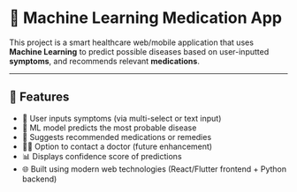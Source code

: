 # 💊 Machine Learning Medication App

This project is a smart healthcare web/mobile application that uses **Machine Learning** to predict possible diseases based on user-inputted **symptoms**, and recommends relevant **medications**.

---

## 🧠 Features

- 🤒 User inputs symptoms (via multi-select or text input)
- 🧬 ML model predicts the most probable disease
- 💊 Suggests recommended medications or remedies
- 🧑‍⚕️ Option to contact a doctor (future enhancement)
- 📊 Displays confidence score of predictions
- 🌐 Built using modern web technologies (React/Flutter frontend + Python backend)
